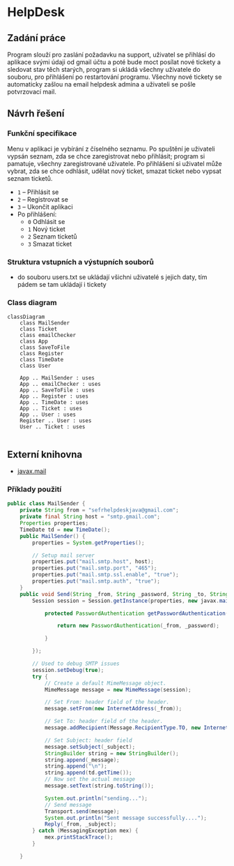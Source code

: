 # HelpDesk

## Zadání práce

Program slouží pro zaslání požadavku na support, uživatel se přihlásí do aplikace svými údaji od gmail účtu a poté bude moct posílat nové tickety a sledovat stav těch starých, program si ukládá všechny uživatele do souboru, pro přihlášení po restartování programu. Všechny nové tickety se automaticky zašlou na email helpdesk admina a uživateli se pošle potvrzovací mail.

## Návrh řešení

### Funkční specifikace

Menu v aplikaci je vybírání z číselného seznamu. Po spuštění je uživateli vypsán seznam, zda se chce zaregistrovat nebo přihlásit; program si pamatuje, všechny zaregistrované uživatele. Po přihlášení si uživatel může vybrat, zda se chce odhlásit, udělat nový ticket, smazat ticket nebo vypsat seznam ticketů.

* `1` – Přihlásit se
* `2` – Registrovat se
* `3` – Ukončit aplikaci
* Po přihlášení:
  * `0` Odhlásit se
  * `1` Nový ticket
  * `2` Seznam ticketů
  * `3` Smazat ticket

### Struktura vstupních a výstupních souborů

* do souboru users.txt se ukládají všichni uživatelé s jejich daty, tím pádem se tam ukládají i tickety
### Class diagram

```mermaid
classDiagram
    class MailSender
    class Ticket
    class emailChecker
    class App
    class SaveToFile
    class Register
    class TimeDate
    class User

    App .. MailSender : uses
    App .. emailChecker : uses
    App .. SaveToFile : uses
    App .. Register : uses
    App .. TimeDate : uses
    App .. Ticket : uses
    App .. User : uses
    Register .. User : uses
    User .. Ticket : uses
    
```

## Externí knihovna

* [javax.mail](https://javaee.github.io/javamail/)

### Příklady použití

```java
public class MailSender {
    private String from = "sefrhelpdeskjava@gmail.com";
    private final String host = "smtp.gmail.com";
    Properties properties;
    TimeDate td = new TimeDate();
    public MailSender() {
        properties = System.getProperties();

        // Setup mail server
        properties.put("mail.smtp.host", host);
        properties.put("mail.smtp.port", "465");
        properties.put("mail.smtp.ssl.enable", "true");
        properties.put("mail.smtp.auth", "true");
    }
    public void Send(String _from, String _password, String _to, String _subject, String _message){
        Session session = Session.getInstance(properties, new javax.mail.Authenticator() {

            protected PasswordAuthentication getPasswordAuthentication() {

                return new PasswordAuthentication(_from, _password);

            }

        });

        // Used to debug SMTP issues
        session.setDebug(true);
        try {
            // Create a default MimeMessage object.
            MimeMessage message = new MimeMessage(session);

            // Set From: header field of the header.
            message.setFrom(new InternetAddress(_from));

            // Set To: header field of the header.
            message.addRecipient(Message.RecipientType.TO, new InternetAddress(_to));

            // Set Subject: header field
            message.setSubject(_subject);
            StringBuilder string = new StringBuilder();
            string.append(_message);
            string.append("\n");
            string.append(td.getTime());
            // Now set the actual message
            message.setText(string.toString());

            System.out.println("sending...");
            // Send message
            Transport.send(message);
            System.out.println("Sent message successfully....");
            Reply(_from, _subject);
        } catch (MessagingException mex) {
            mex.printStackTrace();
        }

    }
```
